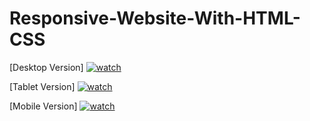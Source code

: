 # Responsive-Website-With-HTML-CSS
[Desktop Version]
[![watch](https://i.postimg.cc/J4F35Lww/Web-1920-1.png)](https://youtu.be/iPglKACChK0)

[Tablet Version]
[![watch](https://i.postimg.cc/nccYG4nN/Surface-Pro-4-5-6-1.png)](https://youtu.be/iPglKACChK0)

[Mobile Version]
[![watch](https://i.postimg.cc/02nvLsRb/i-Phone-X-XS-11-Pro-1.png)](https://youtu.be/iPglKACChK0)
